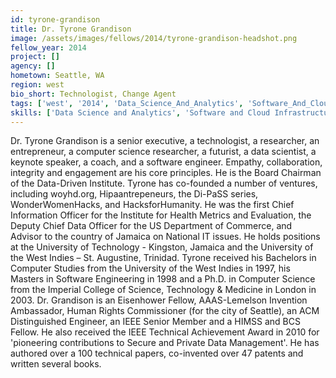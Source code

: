 ```yaml
---
id: tyrone-grandison
title: Dr. Tyrone Grandison
image: /assets/images/fellows/2014/tyrone-grandison-headshot.png
fellow_year: 2014
project: []
agency: []
hometown: Seattle, WA
region: west
bio_short: Technologist, Change Agent
tags: ['west', '2014', 'Data_Science_And_Analytics', 'Software_And_Cloud_Infrastructure']
skills: ['Data Science and Analytics', 'Software and Cloud Infrastructure']
---
```


Dr. Tyrone Grandison is a senior executive, a technologist, a researcher, an entrepreneur, a computer science researcher, a futurist, a data scientist, a keynote speaker, a coach, and a software engineer. Empathy, collaboration, integrity and engagement are his core principles. He is the Board Chairman of the Data-Driven Institute. Tyrone has co-founded a number of ventures, including woyhd.org, Hipaantrepeneurs, the Di-PaSS series, WonderWomenHacks, and HacksforHumanity. He was the first Chief Information Officer for the Institute for Health Metrics and Evaluation, the Deputy Chief Data Officer for the US Department of Commerce, and Advisor to the country of Jamaica on National IT issues. He holds positions at the University of Technology - Kingston, Jamaica and the University of the West Indies – St. Augustine, Trinidad. Tyrone received his Bachelors in Computer Studies from the University of the West Indies in 1997, his Masters in Software Engineering in 1998 and a Ph.D. in Computer Science from the Imperial College of Science, Technology & Medicine in London in 2003. Dr. Grandison is an Eisenhower Fellow, AAAS-Lemelson Invention Ambassador, Human Rights Commissioner (for the city of Seattle), an ACM Distinguished Engineer, an IEEE Senior Member and a HIMSS and BCS Fellow. He also received the IEEE Technical Achievement Award in 2010 for 'pioneering contributions to Secure and Private Data Management'. He has authored over a 100 technical papers, co-invented over 47 patents and written several books.
